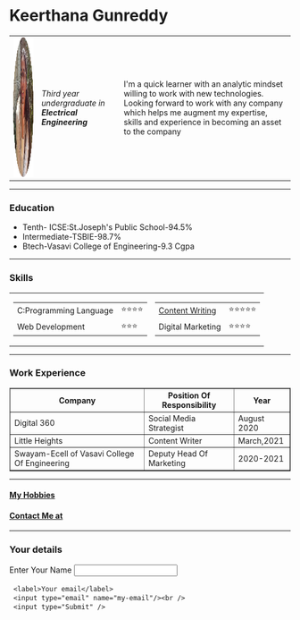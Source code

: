 
<html lang="en" dir="ltr">
  <head>
    <meta charset="utf-8">
    <title> Keerthana's Personal Site</title>
  </head>
  <body>
    <h1>Keerthana Gunreddy</h1>
    <table cellspacing="20">
      <tr>
        <td>
          <img src="Keerthana.png" height="250" width="250" alt="Picture Of Keerthana" />
        </td>
        <td>
          <p><em>Third year undergraduate in <strong>Electrical Engineering</strong></em></p>
        </td>
        <td>
          <p>
            I'm a quick learner with an analytic mindset willing to work with new technologies.
      Looking forward to work with any company which helps me augment my expertise, skills and experience in becoming an asset to the company
         </p>
        </td>
      </tr>
    </table>
     <hr />
   <h3> Education</h3>
   <ul>
     <li>
       Tenth- ICSE:St.Joseph's Public School-94.5%
     </li>
     <li>
Intermediate-TSBIE-98.7%
     </li>
     <li>
Btech-Vasavi College of Engineering-9.3 Cgpa
     </li>
   </ul>
   <hr />
   <h3>Skills</h3>
   <table cellspacing="10">
     <tr>
       <td>
         <table>
        <tr>
        <td> C:Programming Language</td>
        <td>⭐⭐⭐⭐ </td>
      </tr>
      <tr>
            <td>Web Development</td>
            <td>⭐⭐⭐ </td>
          </tr>
       </table>
     </td>
     <td>
       <table>
      <tr>
      <td> <a href="https://keerthanagunreddy.blogspot.com/Content">Content Writing</a></td>
      <td>⭐⭐⭐⭐⭐ </td>
    </tr>
        <tr>
          <td>Digital Marketing</td>
          <td>⭐⭐⭐⭐ </td>
        </tr>
     </table>
   </td>
 </tr>
</table>
<hr />
<h3>Work Experience</h3>
   <table border="1px">
     <tr>
       <th>
         Company
       </th>
       <th>
         Position Of Responsibility
       </th>
       <th>
         Year
       </th>
     </tr>
     <tr>
       <td>
         Digital 360
       </td>
       <td>
         Social Media Strategist
       </td>
       <td>
         August 2020
       </td>
     </tr>
     <tr>
       <td>
         Little Heights
       </td>
       <td>
         Content Writer
       </td>
       <td>
         March,2021
       </td>
     </tr>
     <tr>
       <td>
         Swayam-Ecell of Vasavi College Of Engineering
       </td>
       <td>
         Deputy Head Of Marketing
       </td>
       <td>
         2020-2021
       </td>
     </tr>
 </table>
 <hr />
   <h4><a href="Hobbies.html">My Hobbies</a></h4>
   <h4><a href="Contacts.html">Contact Me at</a></h4>
   <hr />
   <h3>Your details</h3>
   <form action="mailto:keerthanagunreddy@gmail.com" method="post" enctype="text/plain">
     <label>Enter Your Name</label>
     <input type="text" name="Myname"/><br />

     <label>Your email</label>
     <input type="email" name="my-email"/><br />
     <input type="Submit" />
   </form>
